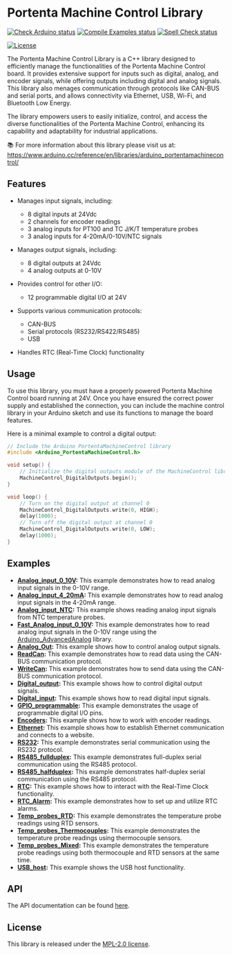 # Portenta Machine Control Library

[![Check Arduino status](https://github.com/arduino-libraries/Arduino_PortentaMachineControl/actions/workflows/check-arduino.yml/badge.svg)](https://github.com/arduino-libraries/Arduino_PortentaMachineControl/actions/workflows/check-arduino.yml)
[![Compile Examples status](https://github.com/arduino-libraries/Arduino_PortentaMachineControl/actions/workflows/compile-examples.yml/badge.svg)](https://github.com/arduino-libraries/Arduino_PortentaMachineControl/actions/workflows/compile-examples.yml)
[![Spell Check status](https://github.com/arduino-libraries/Arduino_PortentaMachineControl/actions/workflows/spell-check.yml/badge.svg)](https://github.com/arduino-libraries/Arduino_PortentaMachineControl/actions/workflows/spell-check.yml)

[![License](https://img.shields.io/badge/License-MPLv2.0-blue.svg)](https://github.com/arduino-libraries/Arduino_PortentaMachineControl/blob/main/LICENSE)

The Portenta Machine Control Library is a C++ library designed to efficiently manage the functionalities of the Portenta Machine Control board. It provides extensive support for inputs such as digital, analog, and encoder signals, while offering outputs including digital and analog signals. This library also menages communication through protocols like CAN-BUS and serial ports, and allows connectivity via Ethernet, USB, Wi-Fi, and Bluetooth Low Energy.

The library empowers users to easily initialize, control, and access the diverse functionalities of the Portenta Machine Control, enhancing its capability and adaptability for industrial applications.

📚 For more information about this library please visit us at:
https://www.arduino.cc/reference/en/libraries/arduino_portentamachinecontrol/

## Features

- Manages input signals, including:
    - 8 digital inputs at 24Vdc
    - 2 channels for encoder readings
    - 3 analog inputs for PT100 and TC J/K/T temperature probes
    - 3 analog inputs for 4-20mA/0-10V/NTC signals

- Manages output signals, including:
    - 8 digital outputs at 24Vdc
    - 4 analog outputs at 0-10V

- Provides control for other I/O:
    - 12 programmable digital I/O at 24V

- Supports various communication protocols:
    - CAN-BUS
    - Serial protocols (RS232/RS422/RS485)
    - USB

- Handles RTC (Real-Time Clock) functionality

## Usage

To use this library, you must have a properly powered Portenta Machine Control board running at 24V. Once you have ensured the correct power supply and established the connection, you can include the machine control library in your Arduino sketch and use its functions to manage the board features.

Here is a minimal example to control a digital output:

```cpp
// Include the Arduino PortentaMachineControl library
#include <Arduino_PortentaMachineControl.h>

void setup() {
    // Initialize the digital outputs module of the MachineControl library
    MachineControl_DigitalOutputs.begin();
}

void loop() {
    // Turn on the digital output at channel 0
    MachineControl_DigitalOutputs.write(0, HIGH);
    delay(1000);
    // Turn off the digital output at channel 0
    MachineControl_DigitalOutputs.write(0, LOW);
    delay(1000);
}
```

## Examples

- **[Analog_input_0_10V](../examples/Analog_input/Analog_input_0_10V):** This example demonstrates how to read analog input signals in the 0-10V range.
- **[Analog_input_4_20mA](../examples/Analog_input/Analog_input_4_20mA):** This example demonstrates how to read analog input signals in the 4-20mA range.
- **[Analog_input_NTC](../examples/Analog_input/Analog_input_NTC):** This example shows reading analog input signals from NTC temperature probes.
- **[Fast_Analog_input_0_10V](../examples/Analog_input/Fast_Analog_input_0_10V):** This example demonstrates how to read analog input signals in the 0-10V range using the [Arduino_AdvancedAnalog](https://github.com/arduino-libraries/Arduino_AdvancedAnalog) library.
- **[Analog_Out](../examples/Analog_Out):** This example shows how to control analog output signals.
- **[ReadCan](../examples/CAN/ReadCan):** This example demonstrates how to read data using the CAN-BUS communication protocol.
- **[WriteCan](../examples/CAN/WriteCan):** This example demonstrates how to send data using the CAN-BUS communication protocol.
- **[Digital_output](../examples/Digital_output):** This example shows how to control digital output signals.
- **[Digital_input](../examples/Digital_programmable/Digital_input):** This example shows how to read digital input signals.
- **[GPIO_programmable](../examples/Digital_programmable/GPIO_programmable):** This example demonstrates the usage of programmable digital I/O pins.
- **[Encoders](../examples/Encoders):** This example shows how to work with encoder readings.
- **[Ethernet](../examples/Ethernet):** This example shows how to establish Ethernet communication and connects to a website.
- **[RS232](../examples/RS232):** This example demonstrates serial communication using the RS232 protocol.
- **[RS485_fullduplex](../examples/RS485_fullduplex):** This example demonstrates full-duplex serial communication using the RS485 protocol.
- **[RS485_halfduplex](../examples/RS485_halfduplex):** This example demonstrates half-duplex serial communication using the RS485 protocol.
- **[RTC](../examples/RTC):** This example shows how to interact with the Real-Time Clock functionality.
- **[RTC_Alarm](../examples/RTC_Alarm):** This example demonstrates how to set up and utilize RTC alarms.
- **[Temp_probes_RTD](../examples/Temp_probes_RTD):** This example demonstrates the temperature probe readings using RTD sensors.
- **[Temp_probes_Thermocouples](../examples/Temp_probes_Thermocouples):** This example demonstrates the temperature probe readings using thermocouple sensors.
- **[Temp_probes_Mixed](../examples/Temp_probes_Mixed):** This example demonstrates the temperature probe readings using both thermocouple and RTD sensors at the same time.
- **[USB_host](../examples/USB_host):** This example shows the USB host functionality.

## API

The API documentation can be found [here](./api.md).

## License

This library is released under the [MPL-2.0 license](https://github.com/arduino-libraries/Arduino_PortentaMachineControl/blob/main/LICENSE).
